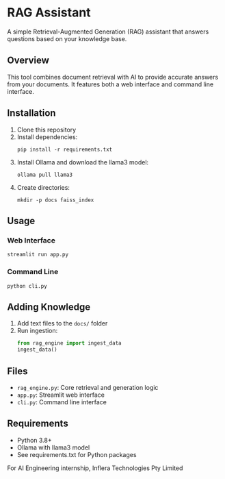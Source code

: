 # RAG Assistant

A simple Retrieval-Augmented Generation (RAG) assistant that answers questions based on your knowledge base.

## Overview

This tool combines document retrieval with AI to provide accurate answers from your documents. It features both a web interface and command line interface.

## Installation

1. Clone this repository
2. Install dependencies:
   ```
   pip install -r requirements.txt
   ```
3. Install Ollama and download the llama3 model:
   ```
   ollama pull llama3
   ```
4. Create directories:
   ```
   mkdir -p docs faiss_index
   ```

## Usage

### Web Interface
```
streamlit run app.py
```

### Command Line
```
python cli.py
```

## Adding Knowledge
1. Add text files to the `docs/` folder
2. Run ingestion:
   ```python
   from rag_engine import ingest_data
   ingest_data()
   ```

## Files
- `rag_engine.py`: Core retrieval and generation logic
- `app.py`: Streamlit web interface
- `cli.py`: Command line interface

## Requirements
- Python 3.8+
- Ollama with llama3 model
- See requirements.txt for Python packages

For  AI Engineering internship, Inflera Technologies Pty Limited  
